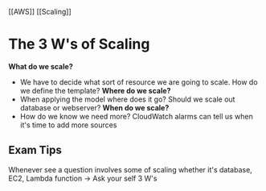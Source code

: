 [[AWS]] [[Scaling]]

# The 3 W's of Scaling

**What do we scale?**
- We have to decide what sort of resource we are going to scale. How do we define the template?
**Where do we scale?**
- When applying the model where does it go? Should we scale out database or webserver?
**When do we scale?**
- How do we know we need more? CloudWatch alarms can tell us when it's time to add more sources
## Exam Tips

Whenever see a question involves some of scaling whether it's database, EC2, Lambda function -> Ask your self 3 W's